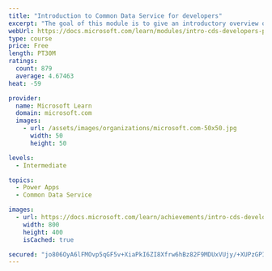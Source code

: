 ```yaml
---
title: "Introduction to Common Data Service for developers"
excerpt: "The goal of this module is to give an introductory overview of the Power Platform SDKs that are available from Microsoft via NuGet."
webUrl: https://docs.microsoft.com/learn/modules/intro-cds-developers-power-platform/
type: course
price: Free
length: PT30M
ratings:
  count: 879
  average: 4.67463
heat: -59

provider:
  name: Microsoft Learn
  domain: microsoft.com
  images:
    - url: /assets/images/organizations/microsoft.com-50x50.jpg
      width: 50
      height: 50

levels:
  - Intermediate

topics:
  - Power Apps
  - Common Data Service

images:
  - url: https://docs.microsoft.com/learn/achievements/intro-cds-developers-power-platform-social.png
    width: 800
    height: 400
    isCached: true

secured: "jo806OyA6lFMOvp5qGF5v+XiaPkI6ZI8Xfrw6hBz82F9MDUxVUjy/+XUPzGPIBlFDQa7FrVM0pHKSk2yntry23Gm4fxibeB7M98k47Apta3B/uUdo/hshMf8AMs2rFQ916YImN+oeNzLY53LitjLCM5x+ddDqEyZbVLQ3fJIBr+urgTgefkhQqvvSUHL6tzIZCDbhqtF1mzOo2VRHvvEUwHKPk02G+x9ML6WS3hZ6v1yHFwmohA+GmrU9TJgWu1XUaEBh2xD2WY7ezUMtcxwNHgWaJbULLZRmNTL9cUWEtGNPCbxzbo2318kZj3jBI85fEqY0ERlhj5rjbtPxkTGy5rdA0k0eNNZuo2m7HNu/Y36Cpyz5AAJutUS5YXKFjvvifKN6fAJbfu+FhqoNHZMxtTE+rV4yJltw2rZgjIhyik=;vRaAYUPr+XAnsZRvcphH4w=="
---
```


